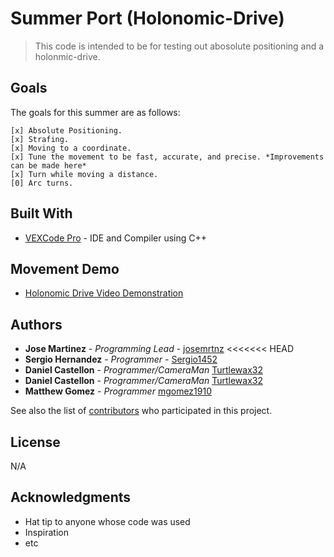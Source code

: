 # Summer Port (Holonomic-Drive)

>This code is intended to be for testing out abosolute positioning and a holonmic-drive.

## Goals

The goals for this summer are as follows:

```
[x] Absolute Positioning.
[x] Strafing.
[x] Moving to a coordinate.
[x] Tune the movement to be fast, accurate, and precise. *Improvements can be made here*
[x] Turn while moving a distance.
[0] Arc turns.
```

## Built With

* [VEXCode Pro](https://link.vex.com/vexcode-v5text-windows) - IDE and Compiler using C++

## Movement Demo

* [Holonomic Drive Video Demonstration](https://drive.google.com/file/d/1vJ76zx1vZNtZo8W7cN81gcUs-rMiumU9/view?usp=sharing)

## Authors

* **Jose Martinez** - *Programming Lead* - [josemrtnz](https://github.com/josemrtnz) <<<<<<< HEAD
* **Sergio Hernandez** - *Programmer* - [Sergio1452](https://github.com/Sergio1452)
* **Daniel Castellon** - *Programmer/CameraMan* [Turtlewax32](https://github.com/Turtlewax32)
* **Daniel Castellon** - *Programmer/CameraMan* [Turtlewax32](https://github.com/mgomez1910)
* **Matthew Gomez** - *Programmer* [mgomez1910](https://github.com/Turtlewax32)
>>>>>>> 

See also the list of [contributors](https://github.com/josemrtnz/SummerPort/graphs/contributors) who participated in this project.

## License

N/A

## Acknowledgments

* Hat tip to anyone whose code was used
* Inspiration
* etc
